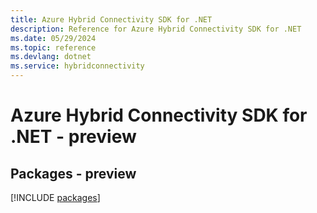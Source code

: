 ```yaml
---
title: Azure Hybrid Connectivity SDK for .NET
description: Reference for Azure Hybrid Connectivity SDK for .NET
ms.date: 05/29/2024
ms.topic: reference
ms.devlang: dotnet
ms.service: hybridconnectivity
---
```

# Azure Hybrid Connectivity SDK for .NET - preview
## Packages - preview
[!INCLUDE [packages](hybrid-connectivity-index.md)]